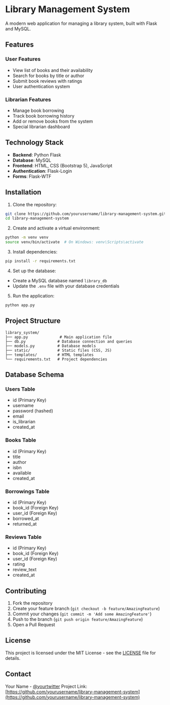 # Library Management System

A modern web application for managing a library system, built with Flask and MySQL.

## Features

### User Features
- View list of books and their availability
- Search for books by title or author
- Submit book reviews with ratings
- User authentication system

### Librarian Features
- Manage book borrowing
- Track book borrowing history
- Add or remove books from the system
- Special librarian dashboard

## Technology Stack

- **Backend**: Python Flask
- **Database**: MySQL
- **Frontend**: HTML, CSS (Bootstrap 5), JavaScript
- **Authentication**: Flask-Login
- **Forms**: Flask-WTF

## Installation

1. Clone the repository:
```bash
git clone https://github.com/yourusername/library-management-system.git
cd library-management-system
```

2. Create and activate a virtual environment:
```bash
python -m venv venv
source venv/bin/activate  # On Windows: venv\Scripts\activate
```

3. Install dependencies:
```bash
pip install -r requirements.txt
```

4. Set up the database:
- Create a MySQL database named `library_db`
- Update the `.env` file with your database credentials

5. Run the application:
```bash
python app.py
```

## Project Structure

```
library_system/
├── app.py              # Main application file
├── db.py              # Database connection and queries
├── models.py          # Database models
├── static/            # Static files (CSS, JS)
├── templates/         # HTML templates
└── requirements.txt   # Project dependencies
```

## Database Schema

### Users Table
- id (Primary Key)
- username
- password (hashed)
- email
- is_librarian
- created_at

### Books Table
- id (Primary Key)
- title
- author
- isbn
- available
- created_at

### Borrowings Table
- id (Primary Key)
- book_id (Foreign Key)
- user_id (Foreign Key)
- borrowed_at
- returned_at

### Reviews Table
- id (Primary Key)
- book_id (Foreign Key)
- user_id (Foreign Key)
- rating
- review_text
- created_at

## Contributing

1. Fork the repository
2. Create your feature branch (`git checkout -b feature/AmazingFeature`)
3. Commit your changes (`git commit -m 'Add some AmazingFeature'`)
4. Push to the branch (`git push origin feature/AmazingFeature`)
5. Open a Pull Request

## License

This project is licensed under the MIT License - see the [LICENSE](LICENSE) file for details.

## Contact

Your Name - [@yourtwitter](https://twitter.com/yourtwitter)
Project Link: [https://github.com/yourusername/library-management-system](https://github.com/yourusername/library-management-system) 